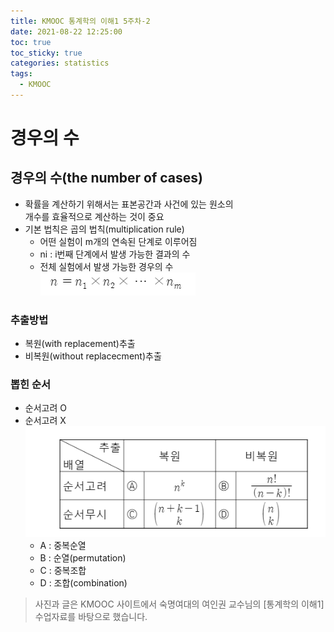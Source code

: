 ```yaml
---
title: KMOOC 통계학의 이해1 5주차-2
date: 2021-08-22 12:25:00
toc: true
toc_sticky: true
categories: statistics
tags:
  - KMOOC
---
```


# 경우의 수

## 경우의 수(the number of cases)
- 확률을 계산하기 위해서는 표본공간과 사건에 있는 원소의  
  개수를 효율적으로 계산하는 것이 중요
- 기본 법칙은 곱의 법칙(multiplication rule)
  - 어떤 실험이 m개의 연속된 단계로 이루어짐
  - ni : i번째 단계에서 발생 가능한 결과의 수
  - 전체 실험에서 발생 가능한 경우의 수  
  ![](/assets/images/statistics/numbercase.PNG) 

### 추출방법
- 복원(with replacement)추출
- 비복원(without replacecment)추출

### 뽑힌 순서
- 순서고려 O
- 순서고려 X  
![](/assets/images/statistics/numbercase2.PNG) 
  - A : 중복순열
  - B : 순열(permutation)
  - C : 중복조합
  - D : 조합(combination)


> 사진과 글은 KMOOC 사이트에서 숙명여대의 여인권 교수님의 [통계학의 이해1] 수업자료를 바탕으로 했습니다.  


